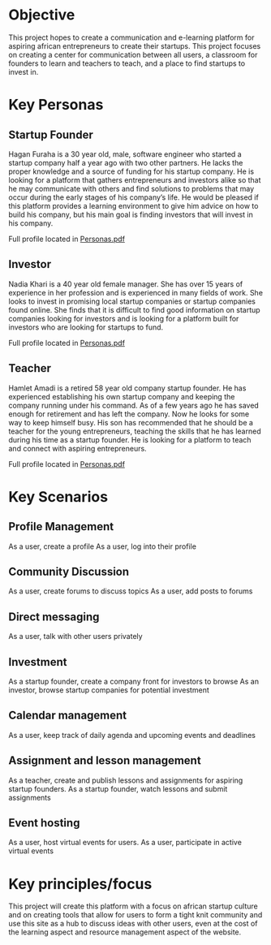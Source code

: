# Objective

This project hopes to create a communication and e-learning platform for aspiring african entrepreneurs to create their startups. This project focuses on creating a center for communication between all users, a classroom for founders to learn and teachers to teach, and a place to find startups to invest in.

# Key Personas

## Startup Founder

Hagan Furaha is a 30 year old, male, software engineer who started a startup company half a year ago with two other partners. He lacks the proper knowledge and a source of funding for his startup company. He is looking for a platform that gathers entrepreneurs and investors alike so that he may communicate with others and find solutions to problems that may occur during the early stages of his company’s life. He would be pleased if this platform provides a learning environment to give him advice on how to build his company, but his main goal is finding investors that will invest in his company.

Full profile located in [Personas.pdf](doc/sprint0/Personas.pdf)

## Investor

Nadia Khari is a 40 year old female manager. She has over 15 years of experience in her profession and is experienced in many fields of work. She looks to invest in promising local startup companies or startup companies found online. She finds that it is difficult to find good information on startup companies looking for investors and is looking for a platform built for investors who are looking for startups to fund.

Full profile located in [Personas.pdf](/Personas.pdf)

## Teacher

Hamlet Amadi is a retired 58 year old company startup founder. He has experienced establishing his own startup company and keeping the company running under his command. As of a few years ago he has saved enough for retirement and has left the company. Now he looks for some way to keep himself busy. His son has recommended that he should be a teacher for the young entrepreneurs, teaching the skills that he has learned during his time as a startup founder. He is looking for a platform to teach and connect with aspiring entrepreneurs.

Full profile located in [Personas.pdf](/Personas.pdf)




# Key Scenarios

## Profile Management

As a user, create a profile
As a user, log into their profile

## Community Discussion

As a user, create forums to discuss topics
As a user, add posts to forums

## Direct messaging

As a user, talk with other users privately

## Investment

As a startup founder, create a company front for investors to browse
As an investor, browse startup companies for potential investment 

## Calendar management

As a user, keep track of daily agenda and upcoming events and deadlines

## Assignment and lesson management

As a teacher, create and publish lessons and assignments for aspiring startup founders.
As a startup founder, watch lessons and submit assignments

## Event hosting

As a user, host virtual events for users. 
As a user, participate in active virtual events 

# Key principles/focus

This project will create this platform with a focus on african startup culture and on creating tools that allow for users to form a tight knit community and use this site as a hub to discuss ideas with other users, even at the cost of the learning aspect and resource management aspect of the website.
